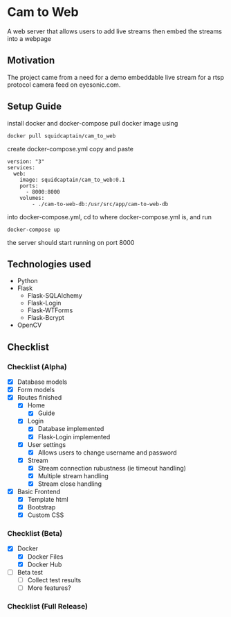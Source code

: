 # Cam to Web
A web server that allows users to add live streams then embed the streams into a webpage

## Motivation
The project came from a need for a demo embeddable live stream for a rtsp protocol camera feed on eyesonic.com.

## Setup Guide
install docker and docker-compose
pull docker image using
```
docker pull squidcaptain/cam_to_web
```
create docker-compose.yml copy and paste
```
version: "3"
services:
  web:
    image: squidcaptain/cam_to_web:0.1
    ports:
      - 8000:8000
    volumes:
        - ./cam-to-web-db:/usr/src/app/cam-to-web-db
```
into docker-compose.yml, cd to where docker-compose.yml is, and run
```
docker-compose up
```
the server should start running on port 8000

## Technologies used
- Python
- Flask
  - Flask-SQLAlchemy
  - Flask-Login
  - Flask-WTForms
  - Flask-Bcrypt
- OpenCV

## Checklist

### Checklist (Alpha)
- [x] Database models
- [x] Form models
- [x] Routes finished
  - [x] Home
    - [x] Guide
  - [x] Login
    - [x] Database implemented
    - [x] Flask-Login implemented
  - [x] User settings
    - [x] Allows users to change username and password
  - [x] Stream
    - [x] Stream connection rubustness (ie timeout handling)
    - [x] Multiple stream handling
    - [x] Stream close handling
- [x] Basic Frontend
  - [x] Template html
  - [x] Bootstrap
  - [x] Custom CSS

### Checklist (Beta)
- [x] Docker
  - [x] Docker Files
  - [x] Docker Hub
- [ ] Beta test
  - [ ] Collect test results
  - [ ] More features?

### Checklist (Full Release)


